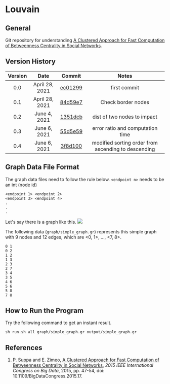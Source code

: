 # Louvain
## General
Git repository for understanding [A Clustered Approach for Fast Computation of Betweenness Centrality in Social Networks](https://ieeexplore.ieee.org/document/7207201/).

## Version History
| Version | Date  | Commit | Notes |
| :-----: | :-: | :-: | :-: |
| 0.0 | April 28, 2021 | [ec01299](https://github.com/TeraokaKanekoLab/betweenness_centrality/commit/ec01299186fe6aa64cb318f26836dc78ab2e4e34) | first commit |
| 0.1 | April 28, 2021 | [84d59e7](https://github.com/TeraokaKanekoLab/betweenness_centrality/commit/84d59e78c2f8e900a6dbe0d5ba1ecd0d95c7177d) | Check border nodes |
| 0.2 | June 4, 2021 | [1351dcb](https://github.com/TeraokaKanekoLab/betweenness_centrality/commit/1351dcbfccaffa19b23f2968e5bb7d45b4a8f069) | dist of two nodes to impact |
| 0.3 | June 6, 2021 | [55d5e59](https://github.com/TeraokaKanekoLab/betweenness_centrality/commit/55d5e594957f9aa5b67755c19448b183f6a337aa) | error ratio and computation time |
| 0.4 | June 6, 2021 | [3f8d100](https://github.com/TeraokaKanekoLab/betweenness_centrality/commit/3f8d100c7e3c0ef65ea2cb7cceb5f2e830a7b831) | modified sorting order from ascending to descending |

## Graph Data File Format
The graph data files need to follow the rule below. `<endpoint n>` needs to be an int (node id)

```
<endpoint 1> <endpoint 2>
<endpoint 3> <endpoint 4>
.
.
.
```

Let's say there is a graph like this.
![](https://i.ibb.co/g6F8pfv/images-dragged.jpg)

The following data (`graph/simple_graph.gr`) represents this simple graph with 9 nodes and 12 edges, which are <0, 1>, ..., <7, 8>.

```
0 1
0 2
1 2
1 3
2 3
2 7
3 4
3 5
4 6
5 6
5 8
7 8
```

## How to Run the Program
Try the following command to get an instant result.

```
sh run.sh all graph/simple_graph.gr output/simple_graph.gr
```

## References
1. P. Suppa and E. Zimeo, [A Clustered Approach for Fast Computation of Betweenness Centrality in Social Networks](https://ieeexplore.ieee.org/document/7207201/), *2015 IEEE International Congress on Big Data*, 2015, pp. 47-54, doi: 10.1109/BigDataCongress.2015.17.